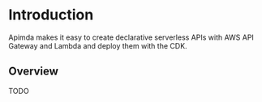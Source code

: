 # Introduction

Apimda makes it easy to create declarative serverless APIs with AWS API Gateway and Lambda and deploy them with the CDK.

## Overview

TODO
